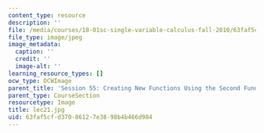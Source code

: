 ```yaml
---
content_type: resource
description: ''
file: /media/courses/18-01sc-single-variable-calculus-fall-2010/63faf5cfd37086127e3898b4b466d984_lec21.jpg
file_type: image/jpeg
image_metadata:
  caption: ''
  credit: ''
  image-alt: ''
learning_resource_types: []
ocw_type: OCWImage
parent_title: 'Session 55: Creating New Functions Using the Second Fundamental Theorem'
parent_type: CourseSection
resourcetype: Image
title: lec21.jpg
uid: 63faf5cf-d370-8612-7e38-98b4b466d984
---
```

